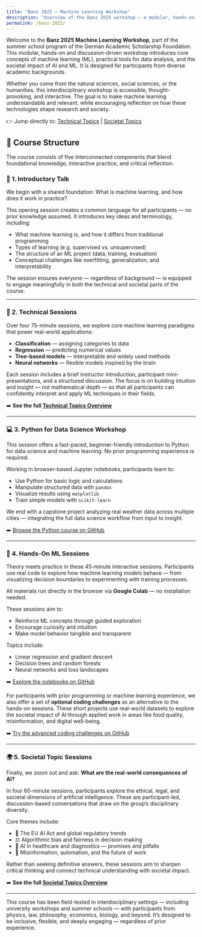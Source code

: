 ```yaml
---
title: "Banz 2025 – Machine Learning Workshop"
description: "Overview of the Banz 2025 workshop — a modular, hands-on introduction to machine learning and its societal impact for interdisciplinary audiences."
permalink: /banz-2025/
---
```


Welcome to the **Banz 2025 Machine Learning Workshop**, part of the summer school program of the German Academic Scholarship Foundation. This modular, hands-on and discussion-driven workshop introduces core concepts of machine learning (ML), practical tools for data analysis, and the societal impact of AI and ML. It is designed for participants from diverse academic backgrounds.

Whether you come from the natural sciences, social sciences, or the humanities, this interdisciplinary workshop is accessible, thought-provoking, and interactive. The goal is to make machine learning understandable and relevant, while encouraging reflection on how these technologies shape research and society.

👉 Jump directly to:
[Technical Topics](/banz-2025/technical/) | [Societal Topics](/banz-2025/societal/)

## 🧭 Course Structure

The course consists of five interconnected components that blend foundational knowledge, interactive practice, and critical reflection:

### 📣 1. Introductory Talk

We begin with a shared foundation: What is machine learning, and how does it work in practice?

This opening session creates a common language for all participants — no prior knowledge assumed. It introduces key ideas and terminology, including:

- What machine learning is, and how it differs from traditional programming
- Types of learning (e.g. supervised vs. unsupervised)
- The structure of an ML project (data, training, evaluation)
- Conceptual challenges like overfitting, generalization, and interpretability

The session ensures everyone — regardless of background — is equipped to engage meaningfully in both the technical and societal parts of the course.

---

### 🧠 2. Technical Sessions

Over four 75-minute sessions, we explore core machine learning paradigms that power real-world applications:

- **Classification** — assigning categories to data
- **Regression** — predicting numerical values
- **Tree-based models** — interpretable and widely used methods
- **Neural networks** — flexible models inspired by the brain

Each session includes a brief instructor introduction, participant mini-presentations, and a structured discussion. The focus is on building intuition and insight — not mathematical depth — so that all participants can confidently interpret and apply ML techniques in their fields.

➡️ **See the full [Technical Topics Overview](/banz-2025/technical/)**

---

### 💻 3. Python for Data Science Workshop

This session offers a fast-paced, beginner-friendly introduction to Python for data science and machine learning. No prior programming experience is required.

Working in browser-based Jupyter notebooks, participants learn to:

- Use Python for basic logic and calculations
- Manipulate structured data with `pandas`
- Visualize results using `matplotlib`
- Train simple models with `scikit-learn`

We end with a capstone project analyzing real weather data across multiple cities — integrating the full data science workflow from input to insight.

➡️ [Browse the Python course on GitHub](https://github.com/BridgingAISocietySummerSchools/Data-Science-AI-Python-Course)

---

### 🔎 4. Hands-On ML Sessions

Theory meets practice in these 45-minute interactive sessions. Participants use real code to explore how machine learning models behave — from visualizing decision boundaries to experimenting with training processes.

All materials run directly in the browser via **Google Colab** — no installation needed.

These sessions aim to:

- Reinforce ML concepts through guided exploration
- Encourage curiosity and intuition
- Make model behavior tangible and transparent

Topics include:

- Linear regression and gradient descent
- Decision trees and random forests
- Neural networks and loss landscapes

➡️ [Explore the notebooks on GitHub](https://github.com/BridgingAISocietySummerSchools/Hands-On-Notebooks)

For participants with prior programming or machine learning experience, we also offer a set of **optional coding challenges** as an alternative to the hands-on sessions. These short projects use real-world datasets to explore the societal impact of AI through applied work in areas like food quality, misinformation, and digital well-being.

➡️ [Try the advanced coding challenges on GitHub](https://github.com/BridgingAISocietySummerSchools/Coding-Project)


---

### 🌍 5. Societal Topic Sessions

Finally, we zoom out and ask: **What are the real-world consequences of AI?**

In four 60-minute sessions, participants explore the ethical, legal, and societal dimensions of artificial intelligence. These are participant-led, discussion-based conversations that draw on the group’s disciplinary diversity.

Core themes include:

- 🧭 The EU AI Act and global regulatory trends
- ⚖️ Algorithmic bias and fairness in decision-making
- 🏥 AI in healthcare and diagnostics — promises and pitfalls
- 📣 Misinformation, automation, and the future of work

Rather than seeking definitive answers, these sessions aim to sharpen critical thinking and connect technical understanding with societal impact.

➡️ **See the full [Societal Topics Overview](/banz-2025/societal/)**

---

This course has been field-tested in interdisciplinary settings — including university workshops and summer schools — with participants from physics, law, philosophy, economics, biology, and beyond. It’s designed to be inclusive, flexible, and deeply engaging — regardless of prior experience.
